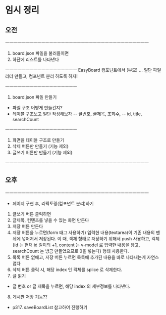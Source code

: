 # 임시 정리

## 오전
ㅡㅡㅡㅡㅡㅡㅡㅡㅡㅡㅡㅡㅡㅡㅡㅡㅡㅡㅡㅡㅡㅡㅡㅡㅡㅡㅡㅡㅡㅡㅡㅡㅡㅡㅡㅡ
1. board.json 파일을 불러들이면
2. 하단에 리스트를 나타낸다

ㅡㅡㅡㅡㅡㅡㅡㅡㅡㅡㅡㅡㅡㅡㅡㅡㅡㅡ
EasyBoard 컴포넌트에서 (부모)
...
일단 파일리더 만들고, 컴포넌트 분리 하도록 하자!

ㅡㅡㅡㅡㅡㅡㅡㅡㅡㅡㅡㅡㅡㅡㅡㅡㅡㅡ

1.  board.json 파일 만들기
- 파일 구조 어떻게 만들건지?
- 테이블 구조보고 일단 작성해보자
  -- 글번호, 글제목, 조회수,
  -- id, title, searchCount

ㅡㅡㅡㅡㅡㅡㅡㅡㅡㅡㅡㅡㅡㅡㅡㅡㅡㅡ
1. 화면을 테이블 구조로 만들기
2. 삭제 버튼만 만들기 (기능 제외)
3. 글쓰기 버튼만 만들기 (기능 제외)

ㅡㅡㅡㅡㅡㅡㅡㅡㅡㅡㅡㅡㅡㅡㅡㅡㅡㅡㅡㅡㅡㅡㅡㅡㅡㅡㅡㅡㅡㅡㅡㅡㅡㅡㅡㅡ
## 오후
ㅡㅡㅡㅡㅡㅡㅡㅡㅡㅡㅡㅡㅡㅡㅡㅡㅡㅡㅡㅡㅡㅡㅡㅡㅡㅡㅡㅡㅡㅡㅡㅡㅡㅡㅡㅡ
* 페이지 구현 후, 리펙토링(컴포넌트 분리)하기

1. 글쓰기 버튼 클릭하면
2. 글제목, 컨텐츠를 넣을 수 있는 화면 만든다
3. 저장 버튼 만든다
4. 저장 버튼을 누르면(form 태그 사용하기) 입력한 내용(textarea)이
   기존 내용의 맨 뒤에 넣어져서 저장된다.
   이 때, 객체 형태로 저장하기 위해서 push 사용하고,
   객체 {id 는 현재 id 길이의 +1, content 는 v-model 로 입력한 내용을 담고,
   searchCount 는 방금 만들었으므로 0을 넣는다} 형태 사용한다.
5.  목록 버튼 없애고, 저장 버튼 누르면 목록에 추가된 내용을 바로 나타내는게 자연스럽다
6.  삭제 버튼 클릭 시, 해당 index 인 객체를 splice 로 삭제한다.
7. 글 읽기
- 글 번호 or 글 제목을 누르면, 해당 index 의 세부정보를 나타낸다.
8. 게시판 저장 기능??
- p317. saveBoardList 참고하여 진행하기
